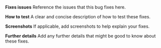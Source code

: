 **Fixes issues**
Reference the issues that this bug fixes here.

**How to test**
A clear and concise description of how to test these fixes.

**Screenshots**
If applicable, add screenshots to help explain your fixes.

**Further details**
Add any further details that might be good to know about these fixes.
